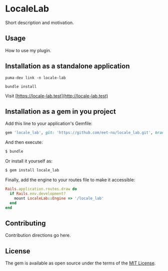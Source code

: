# LocaleLab
Short description and motivation.

## Usage
How to use my plugin.

## Installation as a standalone application
`puma-dev link -n locale-lab`

`bundle install`

Visit [https://locale-lab.test](http://locale-lab.test)

## Installation as a gem in you project
Add this line to your application's Gemfile:

```ruby
gem 'locale_lab', git: 'https://github.com/eet-nu/locale_lab.git', branch: 'main'
```

And then execute:
```bash
$ bundle
```

Or install it yourself as:
```bash
$ gem install locale_lab
```

Finally, add the engine to your routes file to make it accessible:
```ruby
Rails.application.routes.draw do
  if Rails.env.development?
    mount LocaleLab::Engine => '/locale_lab'
  end
end
```

## Contributing
Contribution directions go here.

## License
The gem is available as open source under the terms of the [MIT License](https://opensource.org/licenses/MIT).
